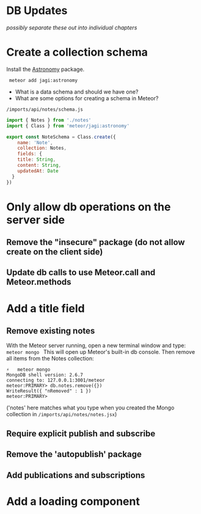 # DB Updates
_possibly separate these out into individual chapters_


# Create a collection schema

Install the [Astronomy](https://github.com/jagi/meteor-astronomy/) package.

```  meteor add jagi:astronomy ```

- What is a data schema and should we have one?
- What are some options for creating a schema in Meteor?

``` /imports/api/notes/schema.js ```
```js
import { Notes } from './notes'
import { Class } from 'meteor/jagi:astronomy'

export const NoteSchema = Class.create({
	name: 'Note',
	collection: Notes,
	fields: {
    title: String,
    content: String,
    updatedAt: Date 
  }
})
```

# Only allow db operations on the server side


## Remove the "insecure" package (do not allow create on the client side)

## Update db calls to use Meteor.call and Meteor.methods



# Add a title field


## Remove existing notes

With the Meteor server running, open a new terminal window and type:
  ```meteor mongo ```
  This will open up Meteor's built-in db console.
  Then remove all items from the Notes collection:
  
  ```
  ⚡   meteor mongo
MongoDB shell version: 2.6.7
connecting to: 127.0.0.1:3001/meteor
meteor:PRIMARY> db.notes.remove({})
WriteResult({ "nRemoved" : 1 })
meteor:PRIMARY> 
```
('notes' here matches what you type when you created the Mongo collection in ``` /imports/api/notes/notes.jsx ```)


## Require explicit publish and subscribe

## Remove the 'autopublish' package

## Add publications and subscriptions

# Add a loading component




